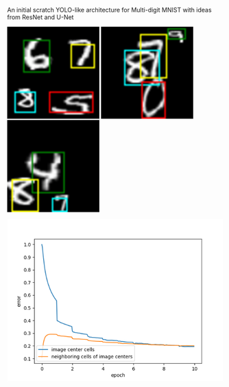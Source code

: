 An initial scratch YOLO-like architecture for Multi-digit MNIST with ideas from ResNet and U-Net

![saved_img1.png](assets/images/saved_img1.png)
![saved_img2.png](assets/images/saved_img2.png)
![saved_img3.png](assets/images/saved_img3.png)

![error.png](assets/figures/error.png)

	